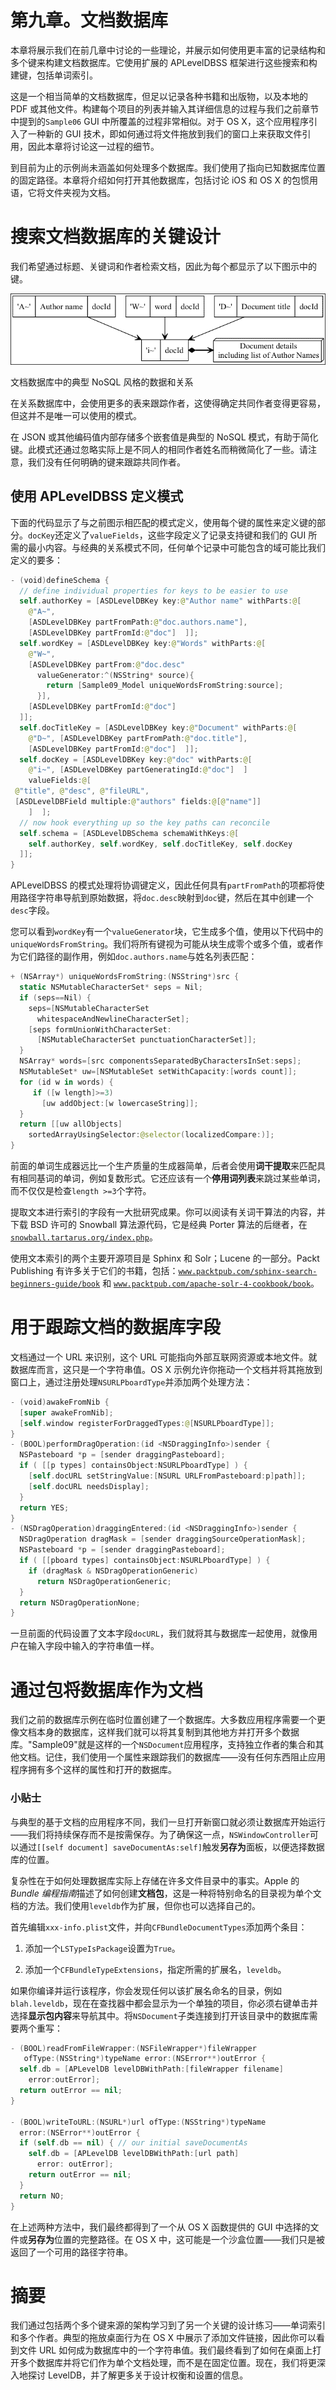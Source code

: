 # 第九章。文档数据库

本章将展示我们在前几章中讨论的一些理论，并展示如何使用更丰富的记录结构和多个键来构建文档数据库。它使用扩展的 APLevelDBSS 框架进行这些搜索和构建键，包括单词索引。

这是一个相当简单的文档数据库，但足以记录各种书籍和出版物，以及本地的 PDF 或其他文件。构建每个项目的列表并输入其详细信息的过程与我们之前章节中提到的`Sample06` GUI 中所覆盖的过程非常相似。对于 OS X，这个应用程序引入了一种新的 GUI 技术，即如何通过将文件拖放到我们的窗口上来获取文件引用，因此本章将讨论这一过程的细节。

到目前为止的示例尚未涵盖如何处理多个数据库。我们使用了指向已知数据库位置的固定路径。本章将介绍如何打开其他数据库，包括讨论 iOS 和 OS X 的包惯用语，它将文件夹视为文档。

# 搜索文档数据库的关键设计

我们希望通过标题、关键词和作者检索文档，因此为每个都显示了以下图示中的键。

![搜索文档数据库的关键设计](img/1015OS_09_01.jpg)

文档数据库中的典型 NoSQL 风格的数据和关系

在关系数据库中，会使用更多的表来跟踪作者，这使得确定共同作者变得更容易，但这并不是唯一可以使用的模式。

在 JSON 或其他编码值内部存储多个嵌套值是典型的 NoSQL 模式，有助于简化键。此模式还通过忽略实际上是不同人的相同作者姓名而稍微简化了一些。请注意，我们没有任何明确的键来跟踪共同作者。

## 使用 APLevelDBSS 定义模式

下面的代码显示了与之前图示相匹配的模式定义，使用每个键的属性来定义键的部分。`docKey`还定义了`valueFields`，这些字段定义了记录支持键和我们的 GUI 所需的最小内容。与经典的关系模式不同，任何单个记录中可能包含的域可能比我们定义的要多：

```swift
- (void)defineSchema {
  // define individual properties for keys to be easier to use
  self.authorKey = [ASDLevelDBKey key:@"Author name" withParts:@[
    @"A~",   
    [ASDLevelDBKey partFromPath:@"doc.authors.name"], 
    [ASDLevelDBKey partFromId:@"doc"]  ]];
  self.wordKey = [ASDLevelDBKey key:@"Words" withParts:@[
    @"W~", 
    [ASDLevelDBKey partFrom:@"doc.desc" 
      valueGenerator:^(NSString* source){ 
        return [Sample09_Model uniqueWordsFromString:source];
      }], 
    [ASDLevelDBKey partFromId:@"doc"]
  ]];
  self.docTitleKey = [ASDLevelDBKey key:@"Document" withParts:@[
    @"D~", [ASDLevelDBKey partFromPath:@"doc.title"], 
    [ASDLevelDBKey partFromId:@"doc"]  ]];
  self.docKey = [ASDLevelDBKey key:@"doc" withParts:@[
    @"i~", [ASDLevelDBKey partGeneratingId:@"doc"]  ]
    valueFields:@[
 @"title", @"desc", @"fileURL",
 [ASDLevelDBField multiple:@"authors" fields:@[@"name"]]
    ]  ];
  // now hook everything up so the key paths can reconcile
  self.schema = [ASDLevelDBSchema schemaWithKeys:@[
    self.authorKey, self.wordKey, self.docTitleKey, self.docKey
  ]];
}
```

APLevelDBSS 的模式处理将协调键定义，因此任何具有`partFromPath`的项都将使用路径字符串导航到原始数据，将`doc.desc`映射到`doc`键，然后在其中创建一个`desc`字段。

您可以看到`wordKey`有一个`valueGenerator`块，它生成多个值，使用以下代码中的`uniqueWordsFromString`。我们将所有键视为可能从块生成零个或多个值，或者作为它们路径的副作用，例如`doc.authors.name`与姓名列表匹配：

```swift
+ (NSArray*) uniqueWordsFromString:(NSString*)src {
  static NSMutableCharacterSet* seps = Nil;
  if (seps==Nil) {
    seps=[NSMutableCharacterSet
      whitespaceAndNewlineCharacterSet];
    [seps formUnionWithCharacterSet:
      [NSMutableCharacterSet punctuationCharacterSet]];
  }
  NSArray* words=[src componentsSeparatedByCharactersInSet:seps];
  NSMutableSet* uw=[NSMutableSet setWithCapacity:[words count]];
  for (id w in words) {
     if ([w length]>=3)
       [uw addObject:[w lowercaseString]];       
  }
  return [[uw allObjects] 
    sortedArrayUsingSelector:@selector(localizedCompare:)];
}
```

前面的单词生成器远比一个生产质量的生成器简单，后者会使用**词干提取**来匹配具有相同基词的单词，例如复数形式。它还应该有一个**停用词列表**来跳过某些单词，而不仅仅是检查`length >=3`个字符。

提取文本进行索引的字段有一大批研究成果。你可以阅读有关词干算法的内容，并下载 BSD 许可的 Snowball 算法源代码，它是经典 Porter 算法的后继者，在[`snowball.tartarus.org/index.php`](http://snowball.tartarus.org/index.php)。

使用文本索引的两个主要开源项目是 Sphinx 和 Solr；Lucene 的一部分。Packt Publishing 有许多关于它们的书籍，包括：[`www.packtpub.com/sphinx-search-beginners-guide/book`](http://www.packtpub.com/sphinx-search-beginners-guide/book) 和 [`www.packtpub.com/apache-solr-4-cookbook/book`](http://www.packtpub.com/apache-solr-4-cookbook/book)。

# 用于跟踪文档的数据库字段

文档通过一个 URL 来识别，这个 URL 可能指向外部互联网资源或本地文件。就数据库而言，这只是一个字符串值。OS X 示例允许你拖动一个文档并将其拖放到窗口上，通过注册处理`NSURLPboardType`并添加两个处理方法：

```swift
- (void)awakeFromNib {
  [super awakeFromNib];
  [self.window registerForDraggedTypes:@[NSURLPboardType]];
}
- (BOOL)performDragOperation:(id <NSDraggingInfo>)sender {
  NSPasteboard *p = [sender draggingPasteboard];  
  if ( [[p types] containsObject:NSURLPboardType] ) {
    [self.docURL setStringValue:[NSURL URLFromPasteboard:p]path]];
    [self.docURL needsDisplay];
  }
  return YES;
}
- (NSDragOperation)draggingEntered:(id <NSDraggingInfo>)sender {
  NSDragOperation dragMask = [sender draggingSourceOperationMask];
  NSPasteboard *p = [sender draggingPasteboard];  
  if ( [[pboard types] containsObject:NSURLPboardType] ) {
    if (dragMask & NSDragOperationGeneric) 
      return NSDragOperationGeneric;
  }
  return NSDragOperationNone;
}
```

一旦前面的代码设置了文本字段`docURL`，我们就将其与数据库一起使用，就像用户在输入字段中输入的字符串值一样。

# 通过包将数据库作为文档

我们之前的数据库示例在临时位置创建了一个数据库。大多数应用程序需要一个更像文档本身的数据库，这样我们就可以将其复制到其他地方并打开多个数据库。"Sample09"就是这样的一个`NSDocument`应用程序，支持独立作者的集合和其他文档。记住，我们使用一个属性来跟踪我们的数据库——没有任何东西阻止应用程序拥有多个这样的属性和打开的数据库。

### 小贴士

与典型的基于文档的应用程序不同，我们一旦打开新窗口就必须让数据库开始运行——我们将持续保存而不是按需保存。为了确保这一点，`NSWindowController`可以通过`[[self document] saveDocumentAs:self]`触发**另存为**面板，以便选择数据库的位置。

复杂性在于如何处理数据库实际上存储在许多文件目录中的事实。Apple 的*Bundle 编程指南*描述了如何创建**文档包**，这是一种将特别命名的目录视为单个文档的方法。我们使用`leveldb`作为扩展，但你也可以选择自己的。

首先编辑`xxx-info.plist`文件，并向`CFBundleDocumentTypes`添加两个条目：

1.  添加一个`LSTypeIsPackage`设置为`True`。

1.  添加一个`CFBundleTypeExtensions`，指定所需的扩展名，`leveldb`。

如果你编译并运行该程序，你会发现任何以该扩展名命名的目录，例如`blah.leveldb`，现在在查找器中都会显示为一个单独的项目，你必须右键单击并选择**显示包内容**来导航其中。将`NSDocument`子类连接到打开该目录中的数据库需要两个重写：

```swift
- (BOOL)readFromFileWrapper:(NSFileWrapper*)fileWrapper
   ofType:(NSString*)typeName error:(NSError**)outError {
  self.db = [APLevelDB levelDBWithPath:[fileWrapper filename] 
    error:outError];
  return outError == nil;
}

- (BOOL)writeToURL:(NSURL*)url ofType:(NSString*)typeName
  error:(NSError**)outError {
  if (self.db == nil) { // our initial saveDocumentAs
    self.db = [APLevelDB levelDBWithPath:[url path]
      error: outError];
    return outError == nil;
  }
  return NO; 
}
```

在上述两种方法中，我们最终都得到了一个从 OS X 函数提供的 GUI 中选择的文件或**另存为**位置的完整路径。在 OS X 中，这可能是一个沙盒位置——我们只是被返回了一个可用的路径字符串。

# 摘要

我们通过包括两个多个键来源的架构学习到了另一个关键的设计练习——单词索引和多个作者。典型的拖放桌面行为在 OS X 中展示了添加文件链接，因此你可以看到文件 URL 如何成为数据库中的一个字符串值。我们最终看到了如何在桌面上打开多个数据库并将它们作为单个文档处理，而不是在固定位置。现在，我们将更深入地探讨 LevelDB，并了解更多关于设计权衡和设置的信息。
